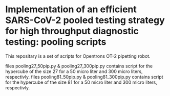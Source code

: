 # Implementation of an efficient SARS-CoV-2 pooled testing strategy for high throughput diagnostic testing: pooling scripts


This repositary is a set of scripts for Opentrons OT-2 pipetting robot.

files pooling27_50pip.py & pooling27_300pip.py contains script for the hypercube of the size 27 for a 50 micro liter and 300 micro liters, respectivly.
files pooling81_50pip.py & pooling81_300pip.py contains script for the hypercube of the size 81 for a 50 micro liter and 300 micro liters, respectivly.
